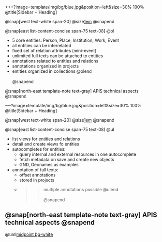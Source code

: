 +++?image=template/img/bg/blue.jpg&position=left&size=30% 100%
@title[Sidebar + Heading]

@snap[west text-white span-20]
@size[1em](Datamodel)
@snapend

@snap[east list-content-concise span-75 text-08]
@ol
- 5 core entities: Person, Place, Institution, Work, Event
- all entities can be interrelated
- fixed set of relation attributes (mini-event)
- unlimited full texts can be attached to entities
- annotations related to entities and relations
- annotations organized in projects
- entities organized in collections
@olend
<br><br>
@snapend

@snap[north-east template-note text-gray]
APIS technical aspects
@snapend

---?image=template/img/bg/blue.jpg&position=left&size=30% 100%
@title[Sidebar + Heading]

@snap[west text-white span-20]
@size[1em](Tool)
@snapend

@snap[east list-content-concise span-75 text-08]
@ul
- list views for entities and relations
- detail and create views fo entities
- autocompletes for entities:
	+ query internal and external resources in one autocomplete
	+ fetch metadata on save and create new objects
	+ GND, Geonames as examples
- annotation of full texts:
	+ offset annotations
	+ stored in projects
	+ >> multiple annotations possible
@ulend
<br><br>
@snapend

@snap[north-east template-note text-gray]
APIS technical aspects
@snapend
---

@uml[midpoint bg-white ](uml/datamodel_apis.puml)
